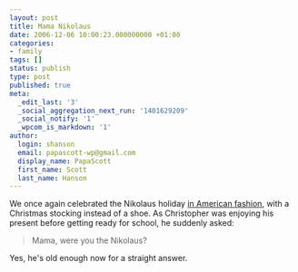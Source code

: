 ```yaml
---
layout: post
title: Mama Nikolaus
date: 2006-12-06 10:00:23.000000000 +01:00
categories:
- family
tags: []
status: publish
type: post
published: true
meta:
  _edit_last: '3'
  _social_aggregation_next_run: '1401629209'
  _social_notify: '1'
  _wpcom_is_markdown: '1'
author:
  login: shanson
  email: papascott-wp@gmail.com
  display_name: PapaScott
  first_name: Scott
  last_name: Hanson
---
```

<p>We once again celebrated the Nikolaus holiday <a href="https://www.papascott.de/archives/2004/12/05/american-nikolaus/">in American fashion</a>, with a Christmas stocking instead of a shoe. As Christopher was enjoying his present before getting ready for school, he suddenly asked:</p>
<blockquote><p>
  Mama, were you the Nikolaus?
</p></blockquote>
<p>Yes, he's old enough now for a straight answer.</p>
